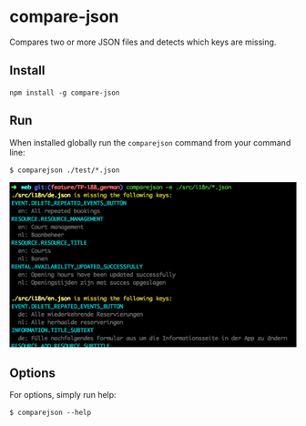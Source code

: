 # compare-json

Compares two or more JSON files and detects which keys are missing.

## Install

```
npm install -g compare-json
```

## Run

When installed globally run the `comparejson` command from your command line:

```
$ comparejson ./test/*.json
```

![Result screenshot](screenshot.png?raw=true)

## Options

For options, simply run help:

```
$ comparejson --help
```
